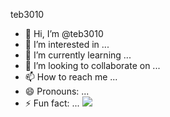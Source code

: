 teb3010 
- 👋 Hi, I’m @teb3010
- 👀 I’m interested in ...
- 🌱 I’m currently learning ...
- 💞️ I’m looking to collaborate on ...
- 📫 How to reach me ...
- 😄 Pronouns: ...
- ⚡ Fun fact: ...
  ![](https://media1.tenor.com/m/swjm8N2UEwgAAAAC/homer.gif)
<!---
teb3010/teb3010 is a ✨ special ✨ repository because its `README.md` (this file) appears on your GitHub profile.
You can click the Preview link to take a look at your changes.
--->
